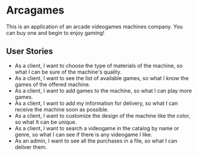# Arcagames 

This is an application of an arcade videogames machines company. You can buy one and begin to enjoy gaming!

## User Stories

- As a client, I want to choose the type of materials of the machine, so what I can be sure of the machine's quality.
- As a client, I want to see the list of available games, so what I know the games of the offered machine.
- As a client, I want to add games to the machine, so what I can play more games.
- As a client, I want to add my information for delivery, so what I can receive the machine soon as possible.
- As a client, I want to customize the design of the machine like the color, so what It can be unique.
- As a client, I want to search a videogame in the catalog by name or genre, so what I can see if there is any videogame I like. 
- As an admin, I want to see all the purchases in a file, so what I can deliver them. 